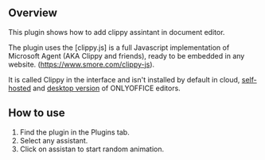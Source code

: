 ## Overview

This plugin shows how to add clippy assintant in document editor.

The plugin uses the [clippy.js] is a full Javascript implementation of Microsoft Agent (AKA Clippy and friends), ready to be embedded in any website. (https://www.smore.com/clippy-js).

It is called Clippy in the interface and isn't installed by default in cloud, [self-hosted](https://github.com/ONLYOFFICE/DocumentServer) and [desktop version](https://github.com/ONLYOFFICE/DesktopEditors) of ONLYOFFICE editors. 

## How to use

1. Find the plugin in the Plugins tab.
2. Select any assistant.
3. Click on assistan to start random animation.